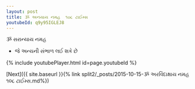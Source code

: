 ```yaml
---
layout: post
title: ૐ અનયાય નમહ  ૧૦૮ ટાઈમ્સ
youtubeId: q9y95IGLEJ8
---
```

 
 
 ૐ સરાન્યાય નમહ  
 
 -  જે અન્યની સંભાળ લઈ શકે છે 
 
  
 
  
 
 
 
 
 
 


{% include youtubePlayer.html id=page.youtubeId %}
 
[Next]({{ site.baseurl }}{% link  split2/_posts/2015-10-15-ૐ અરવિંદાક્ષાય નમહ ૧૦૮ ટાઈમ્સ.md%})
 
